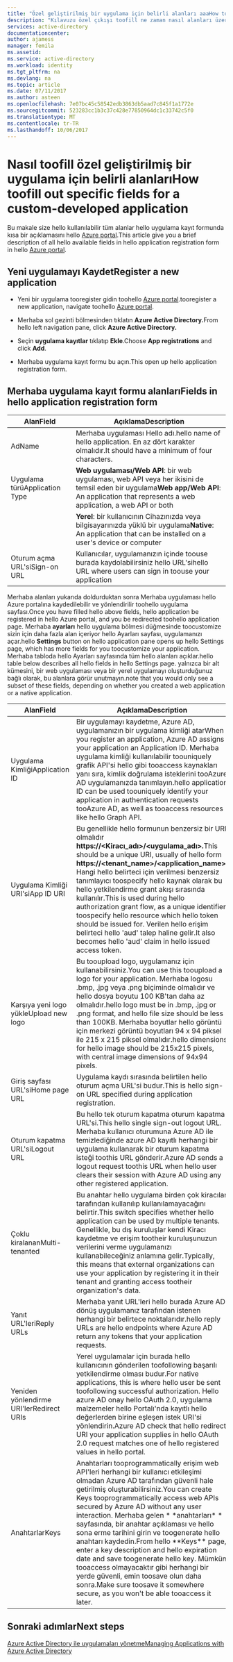 ```yaml
---
title: "Özel geliştirilmiş bir uygulama için belirli alanları aaaHow toofill | Microsoft Docs"
description: "Kılavuzu özel çıkışı toofill ne zaman nasıl alanları üzerinde Azure AD ile özel bir geliştirilmiş uygulama kaydediyorsunuz"
services: active-directory
documentationcenter: 
author: ajamess
manager: femila
ms.assetid: 
ms.service: active-directory
ms.workload: identity
ms.tgt_pltfrm: na
ms.devlang: na
ms.topic: article
ms.date: 07/11/2017
ms.author: asteen
ms.openlocfilehash: 7e07bc45c58542edb3863db5aad7c845f1a1772e
ms.sourcegitcommit: 523283cc1b3c37c428e77850964dc1c33742c5f0
ms.translationtype: MT
ms.contentlocale: tr-TR
ms.lasthandoff: 10/06/2017
---
```

# <a name="how-toofill-out-specific-fields-for-a-custom-developed-application"></a><span data-ttu-id="d789e-103">Nasıl toofill özel geliştirilmiş bir uygulama için belirli alanları</span><span class="sxs-lookup"><span data-stu-id="d789e-103">How toofill out specific fields for a custom-developed application</span></span>

<span data-ttu-id="d789e-104">Bu makale size hello kullanılabilir tüm alanlar hello uygulama kayıt formunda kısa bir açıklamasını hello [Azure portal](https://portal.azure.com).</span><span class="sxs-lookup"><span data-stu-id="d789e-104">This article give you a brief description of all hello available fields in hello application registration form in hello [Azure portal](https://portal.azure.com).</span></span>

## <a name="register-a-new-application"></a><span data-ttu-id="d789e-105">Yeni uygulamayı Kaydet</span><span class="sxs-lookup"><span data-stu-id="d789e-105">Register a new application</span></span>

-   <span data-ttu-id="d789e-106">Yeni bir uygulama tooregister gidin toohello [Azure portal](https://portal.azure.com).</span><span class="sxs-lookup"><span data-stu-id="d789e-106">tooregister a new application, navigate toohello [Azure portal](https://portal.azure.com).</span></span>

-   <span data-ttu-id="d789e-107">Merhaba sol gezinti bölmesinden tıklatın **Azure Active Directory.**</span><span class="sxs-lookup"><span data-stu-id="d789e-107">From hello left navigation pane, click **Azure Active Directory.**</span></span>

-   <span data-ttu-id="d789e-108">Seçin **uygulama kayıtlar** tıklatıp **Ekle**.</span><span class="sxs-lookup"><span data-stu-id="d789e-108">Choose **App registrations** and click **Add**.</span></span>

-   <span data-ttu-id="d789e-109">Merhaba uygulama kayıt formu bu açın.</span><span class="sxs-lookup"><span data-stu-id="d789e-109">This open up hello application registration form.</span></span>

## <a name="fields-in-hello-application-registration-form"></a><span data-ttu-id="d789e-110">Merhaba uygulama kayıt formu alanları</span><span class="sxs-lookup"><span data-stu-id="d789e-110">Fields in hello application registration form</span></span>


| <span data-ttu-id="d789e-111">Alan</span><span class="sxs-lookup"><span data-stu-id="d789e-111">Field</span></span>            | <span data-ttu-id="d789e-112">Açıklama</span><span class="sxs-lookup"><span data-stu-id="d789e-112">Description</span></span>                                                                              |
|------------------|------------------------------------------------------------------------------------------|
| <span data-ttu-id="d789e-113">Ad</span><span class="sxs-lookup"><span data-stu-id="d789e-113">Name</span></span>             | <span data-ttu-id="d789e-114">Merhaba uygulaması Hello adı.</span><span class="sxs-lookup"><span data-stu-id="d789e-114">hello name of hello application.</span></span> <span data-ttu-id="d789e-115">En az dört karakter olmalıdır.</span><span class="sxs-lookup"><span data-stu-id="d789e-115">It should have a minimum of four characters.</span></span>                |
| <span data-ttu-id="d789e-116">Uygulama türü</span><span class="sxs-lookup"><span data-stu-id="d789e-116">Application Type</span></span> | <span data-ttu-id="d789e-117">**Web uygulaması/Web API**: bir web uygulaması, web API veya her ikisini de temsil eden bir uygulama</span><span class="sxs-lookup"><span data-stu-id="d789e-117">**Web app/Web API**: An application that represents a web application, a web API or both</span></span> 
| |<span data-ttu-id="d789e-118">**Yerel**: bir kullanıcının Cihazınızda veya bilgisayarınızda yüklü bir uygulama</span><span class="sxs-lookup"><span data-stu-id="d789e-118">**Native**: An application that can be installed on a user's device or computer</span></span>           |
| <span data-ttu-id="d789e-119">Oturum açma URL'si</span><span class="sxs-lookup"><span data-stu-id="d789e-119">Sign-on URL</span></span>      | <span data-ttu-id="d789e-120">Kullanıcılar, uygulamanızın içinde toouse burada kaydolabilirsiniz hello URL'si</span><span class="sxs-lookup"><span data-stu-id="d789e-120">hello URL where users can sign in toouse your application</span></span>                                  |

<span data-ttu-id="d789e-121">Merhaba alanları yukarıda doldurduktan sonra Merhaba uygulaması hello Azure portalına kaydedilebilir ve yönlendirilir toohello uygulama sayfası.</span><span class="sxs-lookup"><span data-stu-id="d789e-121">Once you have filled hello above fields, hello application be registered in hello Azure portal, and you be redirected toohello application page.</span></span> <span data-ttu-id="d789e-122">Merhaba **ayarları** hello uygulama bölmesi düğmesinde toocustomize sizin için daha fazla alan içeriyor hello Ayarları sayfası, uygulamanızı açar.</span><span class="sxs-lookup"><span data-stu-id="d789e-122">hello **Settings** button on hello application pane opens up hello Settings page, which has more fields for you toocustomize your application.</span></span> <span data-ttu-id="d789e-123">Merhaba tabloda hello Ayarları sayfasında tüm hello alanları açıklar.</span><span class="sxs-lookup"><span data-stu-id="d789e-123">hello table below describes all hello fields in hello Settings page.</span></span> <span data-ttu-id="d789e-124">yalnızca bir alt kümesini, bir web uygulaması veya bir yerel uygulamayı oluşturduğunuz bağlı olarak, bu alanlara görür unutmayın.</span><span class="sxs-lookup"><span data-stu-id="d789e-124">note that you would only see a subset of these fields, depending on whether you created a web application or a native application.</span></span>

| <span data-ttu-id="d789e-125">Alan</span><span class="sxs-lookup"><span data-stu-id="d789e-125">Field</span></span>           | <span data-ttu-id="d789e-126">Açıklama</span><span class="sxs-lookup"><span data-stu-id="d789e-126">Description</span></span>                                                                                                                                                                                                                                                                                                     |
|-----------------|-----------------------------------------------------------------------------------------------------------------------------------------------------------------------------------------------------------------------------------------------------------------------------------------------------------------|
| <span data-ttu-id="d789e-127">Uygulama Kimliği</span><span class="sxs-lookup"><span data-stu-id="d789e-127">Application ID</span></span>  | <span data-ttu-id="d789e-128">Bir uygulamayı kaydetme, Azure AD, uygulamanızın bir uygulama kimliği atar</span><span class="sxs-lookup"><span data-stu-id="d789e-128">When you register an application, Azure AD assigns your application an Application ID.</span></span> <span data-ttu-id="d789e-129">Merhaba uygulama kimliği kullanılabilir toouniquely grafik API'si hello gibi tooaccess kaynakları yanı sıra, kimlik doğrulama isteklerini tooAzure AD uygulamanızda tanımlayın.</span><span class="sxs-lookup"><span data-stu-id="d789e-129">hello application ID can be used toouniquely identify your application in authentication requests tooAzure AD, as well as tooaccess resources like hello Graph API.</span></span>                                                          |
| <span data-ttu-id="d789e-130">Uygulama Kimliği URI'si</span><span class="sxs-lookup"><span data-stu-id="d789e-130">App ID URI</span></span>      | <span data-ttu-id="d789e-131">Bu genellikle hello formunun benzersiz bir URI olmalıdır **https://&lt;Kiracı\_adı&gt;/&lt;uygulama\_adı&gt;.**</span><span class="sxs-lookup"><span data-stu-id="d789e-131">This should be a unique URI, usually of hello form **https://&lt;tenant\_name&gt;/&lt;application\_name&gt;.**</span></span> <span data-ttu-id="d789e-132">Hangi hello belirteci için verilmesi benzersiz tanımlayıcı toospecify hello kaynak olarak bu hello yetkilendirme grant akışı sırasında kullanılır.</span><span class="sxs-lookup"><span data-stu-id="d789e-132">This is used during hello authorization grant flow, as a unique identifier toospecify hello resource which hello token should be issued for.</span></span> <span data-ttu-id="d789e-133">Verilen hello erişim belirteci hello 'aud' talep haline gelir.</span><span class="sxs-lookup"><span data-stu-id="d789e-133">It also becomes hello 'aud' claim in hello issued access token.</span></span> |
| <span data-ttu-id="d789e-134">Karşıya yeni logo yükle</span><span class="sxs-lookup"><span data-stu-id="d789e-134">Upload new logo</span></span> | <span data-ttu-id="d789e-135">Bu tooupload logo, uygulamanız için kullanabilirsiniz.</span><span class="sxs-lookup"><span data-stu-id="d789e-135">You can use this tooupload a logo for your application.</span></span> <span data-ttu-id="d789e-136">Merhaba logosu .bmp, .jpg veya .png biçiminde olmalıdır ve hello dosya boyutu 100 KB'tan daha az olmalıdır.</span><span class="sxs-lookup"><span data-stu-id="d789e-136">hello logo must be in .bmp, .jpg or .png format, and hello file size should be less than 100KB.</span></span> <span data-ttu-id="d789e-137">Merhaba boyutlar hello görüntü için merkezi görüntü boyutları 94 x 94 piksel ile 215 x 215 piksel olmalıdır.</span><span class="sxs-lookup"><span data-stu-id="d789e-137">hello dimensions for hello image should be 215x215 pixels, with central image dimensions of 94x94 pixels.</span></span>                                                       |
| <span data-ttu-id="d789e-138">Giriş sayfası URL'si</span><span class="sxs-lookup"><span data-stu-id="d789e-138">Home page URL</span></span>   | <span data-ttu-id="d789e-139">Uygulama kaydı sırasında belirtilen hello oturum açma URL'si budur.</span><span class="sxs-lookup"><span data-stu-id="d789e-139">This is hello sign-on URL specified during application registration.</span></span>                                                                                                                                                                                                                                              |
| <span data-ttu-id="d789e-140">Oturum kapatma URL'si</span><span class="sxs-lookup"><span data-stu-id="d789e-140">Logout URL</span></span>      | <span data-ttu-id="d789e-141">Bu hello tek oturum kapatma oturum kapatma URL'si.</span><span class="sxs-lookup"><span data-stu-id="d789e-141">This hello single sign-out logout URL.</span></span> <span data-ttu-id="d789e-142">Merhaba kullanıcı oturumuna Azure AD ile temizlediğinde azure AD kayıtlı herhangi bir uygulama kullanarak bir oturum kapatma isteği toothis URL gönderir.</span><span class="sxs-lookup"><span data-stu-id="d789e-142">Azure AD sends a logout request toothis URL when hello user clears their session with Azure AD using any other registered application.</span></span>                                                                                                                                       |
| <span data-ttu-id="d789e-143">Çoklu kiralanan</span><span class="sxs-lookup"><span data-stu-id="d789e-143">Multi-tenanted</span></span>  | <span data-ttu-id="d789e-144">Bu anahtar hello uygulama birden çok kiracılar tarafından kullanılıp kullanılamayacağını belirtir.</span><span class="sxs-lookup"><span data-stu-id="d789e-144">This switch specifies whether hello application can be used by multiple tenants.</span></span> <span data-ttu-id="d789e-145">Genellikle, bu dış kuruluşlar kendi Kiracı kaydetme ve erişim tootheir kuruluşunuzun verilerini verme uygulamanızı kullanabileceğiniz anlamına gelir.</span><span class="sxs-lookup"><span data-stu-id="d789e-145">Typically, this means that external organizations can use your application by registering it in their tenant and granting access tootheir organization's data.</span></span>                                                                   |
| <span data-ttu-id="d789e-146">Yanıt URL'leri</span><span class="sxs-lookup"><span data-stu-id="d789e-146">Reply URLs</span></span>      | <span data-ttu-id="d789e-147">Merhaba yanıt URL'leri hello burada Azure AD dönüş uygulamanız tarafından istenen herhangi bir belirtece noktalarıdır.</span><span class="sxs-lookup"><span data-stu-id="d789e-147">hello reply URLs are hello endpoints where Azure AD return any tokens that your application requests.</span></span>                                                                                                                                                                                                          |
| <span data-ttu-id="d789e-148">Yeniden yönlendirme URI'ler</span><span class="sxs-lookup"><span data-stu-id="d789e-148">Redirect URIs</span></span>   | <span data-ttu-id="d789e-149">Yerel uygulamalar için burada hello kullanıcının gönderilen toofollowing başarılı yetkilendirme olması budur.</span><span class="sxs-lookup"><span data-stu-id="d789e-149">For native applications, this is where hello user be sent toofollowing successful authorization.</span></span> <span data-ttu-id="d789e-150">Hello azure AD onay hello OAuth 2.0, uygulama malzemeler hello Portalı'nda kayıtlı hello değerlerden birine eşleşen istek URI'si yönlendirin.</span><span class="sxs-lookup"><span data-stu-id="d789e-150">Azure AD check that hello redirect URI your application supplies in hello OAuth 2.0 request matches one of hello registered values in hello portal.</span></span>                                                            |
| <span data-ttu-id="d789e-151">Anahtarlar</span><span class="sxs-lookup"><span data-stu-id="d789e-151">Keys</span></span>            | <span data-ttu-id="d789e-152">Anahtarları tooprogrammatically erişim web API'leri herhangi bir kullanıcı etkileşimi olmadan Azure AD tarafından güvenli hale getirilmiş oluşturabilirsiniz.</span><span class="sxs-lookup"><span data-stu-id="d789e-152">You can create Keys tooprogrammatically access web APIs secured by Azure AD without any user interaction.</span></span> <span data-ttu-id="d789e-153">Merhaba gelen \* \*anahtarları\* \* sayfasında, bir anahtar açıklaması ve hello sona erme tarihini girin ve toogenerate hello anahtarı kaydedin.</span><span class="sxs-lookup"><span data-stu-id="d789e-153">From hello \*\*Keys\*\* page, enter a key description and hello expiration date and save toogenerate hello key.</span></span> <span data-ttu-id="d789e-154">Mümkün tooaccess olmayacaktır gibi herhangi bir yerde güvenli, emin toosave olun daha sonra.</span><span class="sxs-lookup"><span data-stu-id="d789e-154">Make sure toosave it somewhere secure, as you won't be able tooaccess it later.</span></span>             |

## <a name="next-steps"></a><span data-ttu-id="d789e-155">Sonraki adımlar</span><span class="sxs-lookup"><span data-stu-id="d789e-155">Next steps</span></span>
[<span data-ttu-id="d789e-156">Azure Active Directory ile uygulamaları yönetme</span><span class="sxs-lookup"><span data-stu-id="d789e-156">Managing Applications with Azure Active Directory</span></span>](active-directory-enable-sso-scenario.md)
